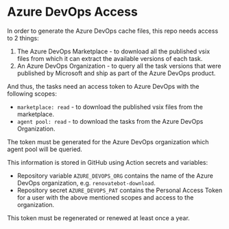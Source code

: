 # Azure DevOps Access

In order to generate the Azure DevOps cache files, this repo needs access to 2 things:

  1. The Azure DevOps Marketplace - to download all the published vsix files from which it can extract the available versions of each task.
  2. An Azure DevOps Organization - to query all the task versions that were published by Microsoft and ship as part of the Azure DevOps product. 

 And thus, the tasks need an access token to Azure DevOps with the following scopes:

   - `marketplace: read` - to download the published vsix files from the marketplace.
   - `agent pool: read` - to download the tasks from the Azure DevOps Organization.

  The token must be generated for the Azure DevOps organization which agent pool will be queried.

  This information is stored in GitHub using Action secrets and variables:

   - Repository variable `AZURE_DEVOPS_ORG` contains the name of the Azure DevOps organization, e.g. `renovatebot-download`.
   - Repository secret `AZURE_DEVOPS_PAT` contains the Personal Access Token for a user with the above mentioned scopes and access to the organization.

   This token must be regenerated or renewed at least once a year.

